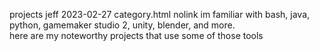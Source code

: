 projects
jeff
2023-02-27
category.html
nolink
im familiar with bash, java, python, gamemaker studio 2, unity, blender, and more.  
here are my noteworthy projects that use some of those tools
